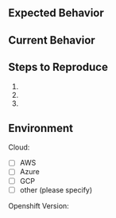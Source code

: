 <!--- Provide a summary of the issue -->

## Expected Behavior
<!--- What should happen -->

## Current Behavior
<!--- What happens instead of the expected behavior -->

## Steps to Reproduce
<!--- What steps can be done to reproduce -->
1.
2.
3. 

## Environment
Cloud:
   - [ ] AWS
   - [ ] Azure
   - [ ] GCP
   - [ ] other (please specify)
   
Openshift Version:

